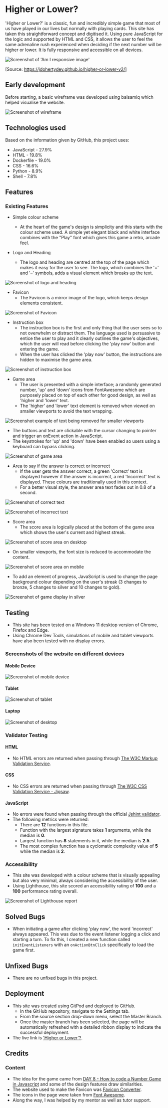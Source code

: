 # Higher or Lower?
'Higher or Lower?' is a classic, fun and incredibly simple game that most of us have played in our lives but  normally with playing cards. This site has taken this straightforward concept and digitised it. Using pure JavaScript for the logic and supported by HTML and CSS, it allows the user to feel the same adrenaline rush experienced when deciding if the next number will be higher or lower. It is fully responsive and accessible on all devices. 

![Screenshot of 'Am I responsive image'](assets/images/am-i-responsive-screensplash.png)

[Source: https://jdohertydev.github.io/higher-or-lower-v2/]

## Early development
Before starting, a basic wireframe was developed using balsamiq which helped visualise the website.

![Screenshot of wireframe](assets/images/wireframe-image.png)

## Technologies used
Based on the information given by GitHub, this project uses:

* JavaScript - 27.9% 
* HTML - 19.8%
* Dockerfile - 19.0% 
* CSS - 16.6% 
* Python - 8.9% 
* Shell - 7.8%

## Features

### Existing Features
* Simple colour scheme
    * At the heart of the game's design is simplicity and this starts with the colour scheme used. A simple yet elegant black and white interface combines with the "Play" font which gives this game a retro, arcade feel. 

* Logo and Heading
    * The logo and heading are centred at the top of the page which makes it easy for the user to see. The logo, which combines the '+' and '–' symbols, adds a visual element which breaks up the text. 

![Screenshot of logo and heading](assets/images/logo.png)

* Favicon
    * The Favicon is a mirror image of the logo, which keeps design elements consistent.

![Screenshot of Favicon](assets/images/Favicon.png)

* Instruction box
    * The instruction box is the first and only thing that the user sees so to not overwhelm or distract them. The language used is persuasive to entice the user to play and it clearly outlines the game's objectives, which the user will read before clicking the 'play now' button and entering the game.
    * When the user has clicked the 'play now' button, the instructions are hidden to maximise the game area.

![Screenshot of instruction box](assets/images/instruction-box.png)

* Game area
    * The user is presented with a simple interface; a randomly generated number, 'up' and 'down' icons from FontAwesome which are purposely placed on top of each other for good design, as well as 'higher and 'lower' text. 
    * The 'higher' and 'lower' text element is removed when viewed on smaller viewports to avoid the text wrapping.

![Screenshot example of text being removed for smaller viewports](assets/images/mobile-with-icons-only.png)

* The buttons and text are clickable with the cursor changing to pointer and trigger an onEvent action in JavaScript. 
* The keystrokes for 'up' and 'down' have been enabled so users using a keyboard can bypass clicking.

![Screenshot of game area](assets/images/game-area.png)

* Area to say if the answer is correct or incorrect
     * If the user gets the answer correct, a green 'Correct' text is displayed however if the answer is incorrect, a red 'Incorrect' text is displayed. These colours are traditionally used in this context.
     * For a better visual style, the answer area text fades out in 0.8 of a second.

![Screenshot of correct text](assets/images/correct.png)

![Screenshot of incorrect text](assets/images/incorrect.png)

* Score area
    * The score area is logically placed at the bottom of the game area which shows the user's current and highest streak.

![Screenshot of score area on desktop](assets/images/Score-Area.png)

* On smaller viewports, the font size is reduced to accommodate the content.

![Screenshot of score area on mobile](assets/images/Score-Area-on-Mobile.png)
  
* To add an element of progress, JavaScript is used to change the page background colour depending on the user's streak (3 changes to bronze, 5 changes to silver and 10 changes to gold).

![Screenshot of game display in silver](assets/images/Silver-Screenshot.png)
    
## Testing
* This site has been tested on a Windows 11 desktop version of Chrome, Firefox and Edge.
* Using Chrome Dev Tools, simulations of mobile and tablet viewports have also been tested with no display errors.

### Screenshots of the website on different devices

#### Mobile Device

![Screenshot of mobile device](assets/images/mobile-viewport.png)

#### Tablet

![Screenshot of tablet](assets/images/iPad-Screenshot.png)

#### Laptop

![Screenshot of desktop](assets/images/Desktop-Screenshot.png)

### Validator Testing

#### HTML
* No HTML errors are returned when passing through [The W3C Markup Validation Service](https://validator.w3.org/nu/?doc=https%3A%2F%2Fjdohertydev.github.io%2Fhigher-or-lower-v2%2F).

#### CSS
* No CSS errors are returned when passing through [The W3C CSS Validation Service - Jigsaw](https://jigsaw.w3.org/css-validator/validator?uri=https%3A%2F%2Fjdohertydev.github.io%2Fhigher-or-lower-v2%2Fassets%2Fcss%2Fstyle.css&profile=css3svg&usermedium=all&warning=1&vextwarning=&lang=en).

#### JavaScript
* No errors were found when passing through the official [Jshint validator](https://jshint.com/).
* The following metrics were returned:
    * There are **12** functions in this file.
    * Function with the largest signature takes **1** arguments, while the median is **0**.
    * Largest function has **8** statements in it, while the median is **2.5**.
    * The most complex function has a cyclomatic complexity value of **5** while the median is **2**.

### Accessibility
* This site was developed with a colour scheme that is visually appealing but also very minimal, always considering the accessibility of the user.
* Using Lighthouse, this site scored an accessibility rating of **100** and a **100** performance rating overall.

![Screenshot of Lighthouse report](assets/images/lighthouse-screenshot.png)

## Solved Bugs

* When initiating a game after clicking 'play now', the word 'incorrect' always appeared. This was due to the event listener logging a click and starting a turn. To fix this, I created a new function called `initEventListeners` with an `onActionBtnClick` specifically to load the game first.

## Unfixed Bugs
* There are no unfixed bugs in this project.

## Deployment
* This site was created using GitPod and deployed to GitHub.
    * In the GitHub repository, navigate to the Settings tab.
    * From the source section drop-down menu, select the Master Branch.
    * Once the master branch has been selected, the page will be automatically refreshed with a detailed ribbon display to indicate the successful deployment.
* The live link is ['Higher or Lower'?](https://jdohertydev.github.io/higher-or-lower-v2/).

## Credits

### Content

* The idea for the game came from [DAY 8 - How to code a Number Game in Javascript](https://www.youtube.com/watch?v=kMmtRm4P_EE&t=1205s) and some of the design features draw similarities.
* The website used to make the Favicon was [Favicon Converter](https://favicon.io/favicon-converter/).
* The icons in the page were taken from [Font Awesome](https://fontawesome.com/).
* Along the way, I was helped by my mentor as well as tutor support.
